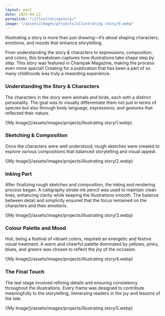 ```yaml
---
layout: post
date: 2025-04-21
permalink: "/illustratingstory/"
image: "/assets/images/projects/illustrating story/0.webp"
---
```

Illustrating a story is more than just drawing—it’s about shaping characters, emotions, and moods that enhance storytelling. 

From understanding the story & characters to expressions, composition, and colors, this breakdown captures how illustrations take shape step by step. This story was featured in Champak Magazine, making the process even more special! Creating for a publication that has been a part of so many childhoods was truly a rewarding experience.

<h3>Understanding the Story & Characters</h3>
The characters in the story were animals and birds, each with a distinct personality. The goal was to visually differentiate them not just in terms of species but also through body language, expressions, and gestures that reflected their nature.

![My Image](/assets/images/projects/illustrating story/1.webp)

<h3>Sketching & Composition</h3>
Once the characters were well understood, rough sketches were created to explore various compositions that balanced storytelling and visual appeal.

![My Image](/assets/images/projects/illustrating story/2.webp)

<h3>Inking Part</h3>
After finalizing rough sketches and composition, the inking and rendering process began. A calligraphy stroke ink pencil was used to maintain clean lines, enhancing clarity while keeping the illustrations smooth. The balance between detail and simplicity ensured that the focus remained on the characters and their emotions.

![My Image](/assets/images/projects/illustrating story/3.webp)

<h3>Colour Palette and Mood</h3>
Holi, being a festival of vibrant colors, required an energetic and festive visual treatment. A warm and cheerful palette dominated by yellows, pinks, blues, and greens was chosen to reflect the joy of the occasion.

![My Image](/assets/images/projects/illustrating story/4.webp)

<h3>The Final Touch</h3>
The last stage involved refining details and ensuring consistency throughout the illustrations. Every frame was designed to contribute meaningfully to the storytelling, immersing readers in the joy and lessons of the tale.

![My Image](/assets/images/projects/illustrating story/5.webp)
